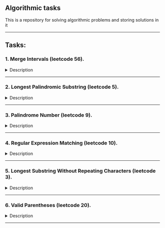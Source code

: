 ## Algorithmic tasks

This is a repository for solving algorithmic problems and storing solutions in it
___

## Tasks:
### 1. Merge Intervals (leetcode 56).
<details closed>
<summary>Description</summary><br>

Given an array of `intervals` where `intervals[i] = [starti, endi]`, merge all overlapping intervals, and return an array of the non-overlapping intervals that cover all the intervals in the input.
<details closed>
<summary>Examples</summary><br>

<b>Example 1</b>

><b>Input:</b> intervals = [[1,3],[2,6],[8,10],[15,18]]  
<b>Output:</b> [[1,6],[8,10],[15,18]]  
Explanation: Since intervals [1,3] and [2,6] overlap, merge them into [1,6].

<b>Example 2</b>
><b>Input:</b> intervals = [[1,4],[4,5]]  
<b>Output:</b> [[1,5]]  
Explanation: Intervals [1,4] and [4,5] are considered overlapping.
</details>
</details>

___

### 2. Longest Palindromic Substring (leetcode 5).
<details closed>
<summary>Description</summary><br>

Given a string `s`, return the longest palindromic substring in `s`.
<details closed>
<summary>Examples</summary><br>

<b>Example 1</b>

><b>Input:</b> s = "babad"  
<b>Output:</b> "bab"  
Explanation: "aba" is also a valid answer.

<b>Example 2</b>
><b>Input:</b> s = "cbbd"  
<b>Output:</b> "bb"  
</details>
</details>

___

### 3. Palindrome Number (leetcode 9).
<details closed>
<summary>Description</summary><br>

Given an integer `x`, return `true` if `x` is a _palindrome_ , and `false` otherwise.
<details closed>
<summary>Examples</summary><br>

**Example 1**

>**Input:** x = 121  
**Output:** true  
Explanation: 121 reads as 121 from left to right and from right to left.

**Example 2**

>**Input:** x = -121  
**Output:** false  
Explanation: From left to right, it reads -121. From right to left, it becomes 121-. Therefore it is not a palindrome.  

**Exmaple 3**

>**Input:** x = 10  
**Output:** false  
Explanation: Reads 01 from right to left. Therefore it is not a palindrome.
</details>
</details>

___

### 4. Regular Expression Matching (leetcode 10).
<details closed>
<summary>Description</summary><br>

Given an input string `s` and a pattern `p`, implement regular expression matching with support for `'.'` and `'*'` where:  

+ `'.'` Matches any single character.​​​​
+ `'*'` Matches zero or more of the preceding element.

The matching should cover the entire input string (not partial).
<details closed>
<summary>Examples</summary><br>

**Example 1**

>**Input:** s = `"aa"`, p = `"a"`  
**Output:** `false`  
Explanation: `"a"` does not match the entire string `"aa"`.

**Example 2**

>**Input:** s = `"aa"`, p = `"a*"`  
**Output:** `true`  
Explanation: `'*'` means zero or more of the preceding element, `'a'`. Therefore, by repeating `'a'` once, it becomes `"aa"`.  

**Exmaple 3**

>**Input:** s = `"ab"`, p = `".*"`  
**Output:** `true`  
Explanation: `".*"` means "zero or more `(*)` of any character `(.)`".
</details>
</details>

___

### 5. Longest Substring Without Repeating Characters (leetcode 3).
<details closed>
<summary>Description</summary><br>

Given a string `s`, find the length of the longest `substring` without repeating characters.
<details closed>
<summary>Examples</summary><br>

**Example 1**

>**Input:** "abcabcbb"  
**Output:** 3  
Explanation: The answer is "abc", with the length of 3.

**Example 2**

>**Input:** s = "bbbbb"  
**Output:** 1  
Explanation: The answer is "b", with the length of 1.  

**Exmaple 3**

>**Input:** s = "pwwkew"  
**Output:** 3  
Explanation: The answer is "wke", with the length of 3.
Notice that the answer must be a substring, "pwke" is a subsequence and not a substring.
</details>
</details>

___

### 6. Valid Parentheses (leetcode 20).
<details closed>
<summary>Description</summary><br>

Given a string `s` containing just the characters `'('`,` ')'`, `'{'`, `'}'`, `'['` and `']'`, determine if the input string is valid.  
An input string is valid if:
1. Open brackets must be closed by the same type of brackets.  
2. Open brackets must be closed in the correct order.  
3. Every close bracket has a corresponding open bracket of the same type.  
<details closed>
<summary>Examples</summary><br>

**Example 1**

>**Input:** "()"  
**Output:** true  

**Example 2**

>**Input:** s = "()[]{}"  
**Output:** true  

**Exmaple 3**

>**Input:** s = "(]"  
**Output:** false  

**Exmaple 4**

>**Input:** s = "([])"  
**Output:** true 

</details>
</details>

___